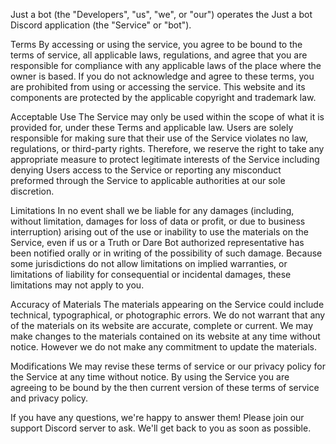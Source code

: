 Just a bot (the "Developers", "us", "we", or "our") operates the Just a bot Discord application (the "Service" or "bot").

Terms
By accessing or using the service, you agree to be bound to the terms of service, all applicable laws, regulations, and agree that you are responsible for compliance with any applicable laws of the place where the owner is based. If you do not acknowledge and agree to these terms, you are prohibited from using or accessing the service. This website and its components are protected by the applicable copyright and trademark law.

Acceptable Use
The Service may only be used within the scope of what it is provided for, under these Terms and applicable law. Users are solely responsible for making sure that their use of the Service violates no law, regulations, or third-party rights. Therefore, we reserve the right to take any appropriate measure to protect legitimate interests of the Service including denying Users access to the Service or reporting any misconduct preformed through the Service to applicable authorities at our sole discretion.

Limitations
In no event shall we be liable for any damages (including, without limitation, damages for loss of data or profit, or due to business interruption) arising out of the use or inability to use the materials on the Service, even if us or a Truth or Dare Bot authorized representative has been notified orally or in writing of the possibility of such damage. Because some jurisdictions do not allow limitations on implied warranties, or limitations of liability for consequential or incidental damages, these limitations may not apply to you.

Accuracy of Materials
The materials appearing on the Service could include technical, typographical, or photographic errors. We do not warrant that any of the materials on its website are accurate, complete or current. We may make changes to the materials contained on its website at any time without notice. However we do not make any commitment to update the materials.

Modifications
We may revise these terms of service or our privacy policy for the Service at any time without notice. By using the Service you are agreeing to be bound by the then current version of these terms of service and privacy policy.

If you have any questions, we're happy to answer them! Please join our support Discord server to ask. We'll get back to you as soon as possible.
